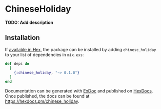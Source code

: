 # ChineseHoliday

**TODO: Add description**

## Installation

If [available in Hex](https://hex.pm/docs/publish), the package can be installed
by adding `chinese_holiday` to your list of dependencies in `mix.exs`:

```elixir
def deps do
  [
    {:chinese_holiday, "~> 0.1.0"}
  ]
end
```

Documentation can be generated with [ExDoc](https://github.com/elixir-lang/ex_doc)
and published on [HexDocs](https://hexdocs.pm). Once published, the docs can
be found at <https://hexdocs.pm/chinese_holiday>.

